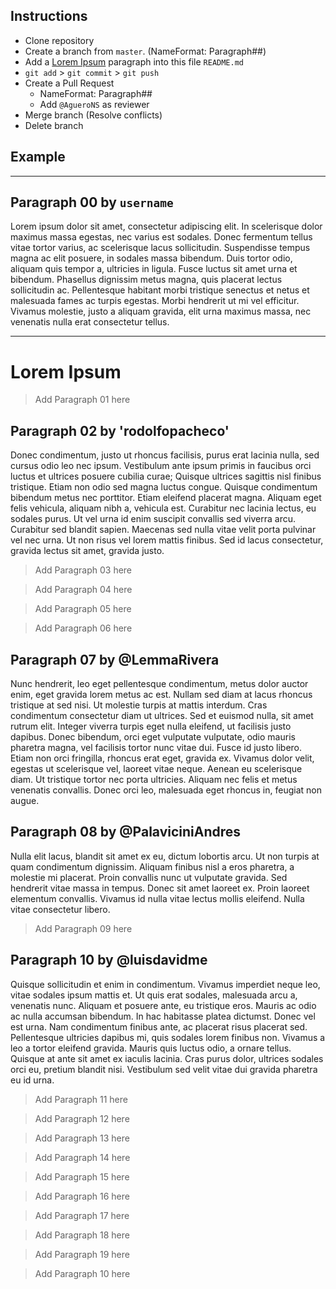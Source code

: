 ## Instructions
* Clone repository
* Create a branch from `master`. (NameFormat: Paragraph##)
* Add a [Lorem Ipsum](https://www.lipsum.com/) paragraph into this file `README.md`
* `git add` > `git commit` > `git push`
* Create a Pull Request 
  * NameFormat: Paragraph##
  * Add `@AgueroNS` as reviewer
* Merge branch (Resolve conflicts)
* Delete branch 

## Example
---

## Paragraph 00 by `username`
Lorem ipsum dolor sit amet, consectetur adipiscing elit. In scelerisque dolor maximus massa egestas, nec varius est sodales. Donec fermentum tellus vitae tortor varius, ac scelerisque lacus sollicitudin. Suspendisse tempus magna ac elit posuere, in sodales massa bibendum. Duis tortor odio, aliquam quis tempor a, ultricies in ligula. Fusce luctus sit amet urna et bibendum. Phasellus dignissim metus magna, quis placerat lectus sollicitudin ac. Pellentesque habitant morbi tristique senectus et netus et malesuada fames ac turpis egestas. Morbi hendrerit ut mi vel efficitur. Vivamus molestie, justo a aliquam gravida, elit urna maximus massa, nec venenatis nulla erat consectetur tellus.

---

# Lorem Ipsum

> Add Paragraph 01 here

## Paragraph 02 by 'rodolfopacheco'
Donec condimentum, justo ut rhoncus facilisis, purus erat lacinia nulla, sed cursus odio leo nec ipsum. Vestibulum ante ipsum primis in faucibus orci luctus et ultrices posuere cubilia curae; Quisque ultrices sagittis nisl finibus tristique. Etiam non odio sed magna luctus congue. Quisque condimentum bibendum metus nec porttitor. Etiam eleifend placerat magna. Aliquam eget felis vehicula, aliquam nibh a, vehicula est. Curabitur nec lacinia lectus, eu sodales purus. Ut vel urna id enim suscipit convallis sed viverra arcu. Curabitur sed blandit sapien. Maecenas sed nulla vitae velit porta pulvinar vel nec urna. Ut non risus vel lorem mattis finibus. Sed id lacus consectetur, gravida lectus sit amet, gravida justo.

> Add Paragraph 03 here

> Add Paragraph 04 here

> Add Paragraph 05 here

> Add Paragraph 06 here

## Paragraph 07 by @LemmaRivera
Nunc hendrerit, leo eget pellentesque condimentum, metus dolor auctor enim, eget gravida lorem metus ac est. Nullam sed diam at lacus rhoncus tristique at sed nisi. Ut molestie turpis at mattis interdum. Cras condimentum consectetur diam ut ultrices. Sed et euismod nulla, sit amet rutrum elit. Integer viverra turpis eget nulla eleifend, ut facilisis justo dapibus. Donec bibendum, orci eget vulputate vulputate, odio mauris pharetra magna, vel facilisis tortor nunc vitae dui. Fusce id justo libero. Etiam non orci fringilla, rhoncus erat eget, gravida ex. Vivamus dolor velit, egestas ut scelerisque vel, laoreet vitae neque. Aenean eu scelerisque diam. Ut tristique tortor nec porta ultricies. Aliquam nec felis et metus venenatis convallis. Donec orci leo, malesuada eget rhoncus in, feugiat non augue.

## Paragraph 08 by @PalaviciniAndres
Nulla elit lacus, blandit sit amet ex eu, dictum lobortis arcu. Ut non turpis at quam condimentum dignissim. Aliquam finibus nisl a eros pharetra, a molestie mi placerat. Proin convallis nunc ut vulputate gravida. Sed hendrerit vitae massa in tempus. Donec sit amet laoreet ex. Proin laoreet elementum convallis. Vivamus id nulla vitae lectus mollis eleifend. Nulla vitae consectetur libero.

> Add Paragraph 09 here

## Paragraph 10 by @luisdavidme
Quisque sollicitudin et enim in condimentum. Vivamus imperdiet neque leo, vitae sodales ipsum mattis et. Ut quis erat sodales, malesuada arcu a, venenatis nunc. Aliquam et posuere ante, eu tristique eros. Mauris ac odio ac nulla accumsan bibendum. In hac habitasse platea dictumst. Donec vel est urna. Nam condimentum finibus ante, ac placerat risus placerat sed. Pellentesque ultricies dapibus mi, quis sodales lorem finibus non. Vivamus a leo a tortor eleifend gravida. Mauris quis luctus odio, a ornare tellus. Quisque at ante sit amet ex iaculis lacinia. Cras purus dolor, ultrices sodales orci eu, pretium blandit nisi. Vestibulum sed velit vitae dui gravida pharetra eu id urna.

> Add Paragraph 11 here

> Add Paragraph 12 here

> Add Paragraph 13 here

> Add Paragraph 14 here

> Add Paragraph 15 here

> Add Paragraph 16 here

> Add Paragraph 17 here

> Add Paragraph 18 here

> Add Paragraph 19 here

> Add Paragraph 10 here